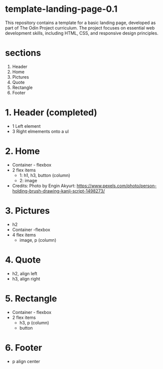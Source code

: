 # template-landing-page-0.1
This repository contains a template for a basic landing page, developed as part of The Odin Project curriculum. The project focuses on essential web development skills, including HTML, CSS, and responsive design principles. 

# sections
1. Header
2. Home
3. Pictures
4. Quote
5. Rectangle
6. Footer

# 1. Header (completed)
- 1 Left element
- 3 Right elmements onto a ul

# 2. Home
- Container - flexbox
- 2 flex items
    - 1: h1, h3, button (column)
    - 2: image
- Credits: Photo by Engin Akyurt: https://www.pexels.com/photo/person-holding-brush-drawing-kanji-script-1498273/

# 3. Pictures
- h2
- Container -flexbox
- 4 flex items
    - image, p (column)

# 4. Quote
- h2, align left
- h3, align right

# 5. Rectangle
- Container - flexbox
- 2 flex items
    - h3, p (column)
    - button

# 6. Footer
- p align center